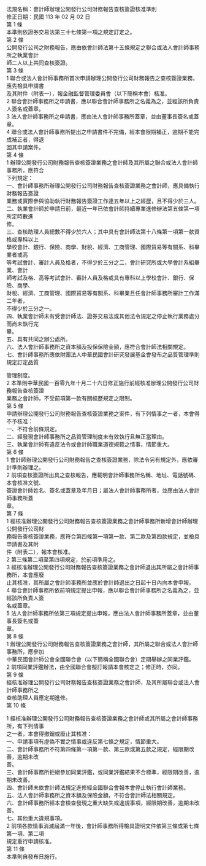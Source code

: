 法規名稱：會計師辦理公開發行公司財務報告查核簽證核准準則  
修正日期：民國 113 年 02 月 02 日  
第 1 條  
本準則依證券交易法第三十七條第一項之規定訂定之。  
第 2 條  
公開發行公司之財務報告，應由依會計師法第十五條規定之聯合或法人會計師事務所之執業會計  
師二人以上共同查核簽證。  
第 3 條  
1 聯合或法人會計師事務所首次申請辦理公開發行公司財務報告之查核簽證業務，應先檢具申請書  
及其附件（附表一），報金融監督管理委員會（以下簡稱本會）核准。  
2 聯合會計師事務所之申請書，應以聯合會計師事務所之名義為之，並經該所負責人簽名或蓋章。  
3 法人會計師事務所之申請書，應由法人會計師事務所蓋章，並由董事長簽名或蓋章。  
4 聯合或法人會計師事務所提出之申請書件不完備，經本會限期補正，逾期不能完成補正者，得退  
回其申請案件。  
第 4 條  
1 辦理公開發行公司財務報告查核簽證業務之會計師及其所屬之聯合或法人會計師事務所，應符合  
下列規定：  
一、會計師事務所辦理公開發行公司財務報告查核簽證業務之會計師，應具備執行財務報告簽證  
業務或實際參與協助執行財務報告簽證工作達五年以上之經歷，且不得少於三人。  
二、執業會計師於申請日前，最近一年已依會計師持續專業進修辦法第五條第一項所定時數進  
修。  
三、查核助理人員總數不得少於六人；其中具有會計師法第十八條第一項第一款資格或專科以上  
學校會計、銀行、保險、商學、財稅、經濟、工商管理、國際貿易等有關系、科畢業者或高  
等考試會計、審計人員及格者，不得少於三分之二，會計研究所或大學會計系組畢業、會計  
師考試及格、高等考試會計、審計人員及格或具有專科以上學校會計、銀行、保險、商學、  
財稅、經濟、工商管理、國際貿易等有關系、科畢業且任會計師事務所審計工作滿二年者，  
不得少於三分之一。  
四、執業會計師未有受會計師法、證券交易法或其他法令規定之停止執行業務處分而尚未執行完  
畢。  
五、具有共同之辦公處所。  
六、法人會計師事務所之資本額及投保保險金額，應符合會計師法相關規定。  
七、會計師事務所應依財團法人中華民國會計研究發展基金會發布之品質管理準則規定訂定品質  


管理制度。  
2 本準則中華民國一百零九年十月二十六日修正施行前經核准辦理公開發行公司財務報告查核簽證  
業務之會計師，不受前項第一款有關經歷規定之限制。  
第 5 條  
申請辦理公開發行公司財務報告查核簽證業務之案件，有下列情事之一者，本會得不予核准：  
一、不符合前條規定。  
二、經發現會計師事務所之品質管理制度未有效執行且無正當理由。  
三、執業會計師有違反法令或會計師職業道德規範之情事，情節重大。  
第 6 條  
1 會計師辦理公開發行公司財務報告之查核簽證業務，除法令另有規定外，應依審計準則辦理之。  
2 前項查核簽證所出具之查核報告，應載明會計師事務所名稱、地址、電話號碼、本會核准文號、  
簽證會計師姓名、簽名或蓋章及年月日；屬法人會計師事務所者，並應由法人會計師事務所蓋  
章。  
第 7 條  
1 經核准辦理公開發行公司財務報告查核簽證業務之會計師事務所新增會計師辦理公開發行公司財  
務報告查核簽證業務，應符合第四條第一項第一款、第二款及第四款規定，並檢具申請書及其附  
件（附表二），報本會核准。  
2 第三條第二項至第四項規定，於前項準用之。  
3 經核准辦理公開發行公司財務報告查核簽證業務之會計師退出其所屬之會計師事務所，本會應廢  
止其核准，其所屬之會計師事務所並應於會計師退出之日起十日內向本會申報。  
4 聯合會計師事務所依前項規定提出申報，應以聯合會計師事務所之名義為之，並經該所負責人簽  
名或蓋章。  
5 法人會計師事務所依第三項規定提出申報，應由法人會計師事務所蓋章，並由董事長簽名或蓋  
章。  
第 8 條  
1 辦理公開發行公司財務報告查核簽證業務之會計師，其所屬之聯合或法人會計師事務所，應參加  
中華民國會計師公會全國聯合會（以下簡稱全國聯合會）定期舉辦之同業評鑑。  
2 前項同業評鑑辦法，由全國聯合會擬訂報請本會核定之；修正時，亦同。  
第 9 條  
經核准辦理公開發行公司財務報告查核簽證業務之會計師，及其所屬聯合或法人會計師事務所之  
查核助理人員應定期進修。  
第 10 條  


1 經核准辦理公開發行公司財務報告查核簽證業務之會計師或其所屬之會計師事務所，有下列情事  
之一者，本會得撤銷或廢止其核准：  
一、申請事項有虛偽不實之情事或違反第七條之規定，情節重大。  
二、會計師事務所不符第四條第一項第一款、第三款或第五款之規定，經限期改善，逾期未改  
善。  
三、會計師事務所拒絕參加同業評鑑，或同業評鑑結果不合標準，經限期改善，逾期未改善。  
四、會計師未依會計師法規定進修經全國聯合會報本會停止執行會計師業務。  
五、法人會計師事務所之資本額及保險金額，不符合會計師法相關規定。  
六、會計師事務所經本會檢查發現之重大缺失或違規事項，經限期改善，逾期未改善。  
七、其他重大違規事項。  
2 前項各款情事消滅屆滿一年後，會計師事務所得檢具證明文件依第三條或第七條第一項、第二項  
規定重行申請核准。  
第 11 條  
本準則自發布日施行。  


